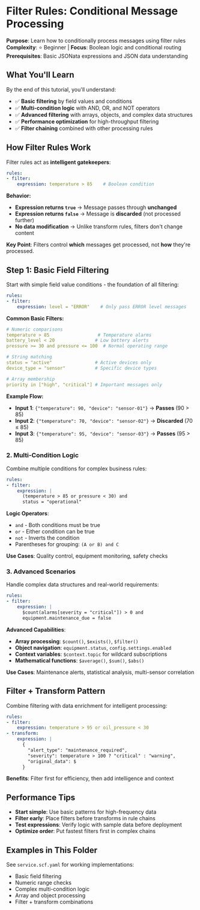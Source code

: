 # Filter Rules: Conditional Message Processing

**Purpose**: Learn how to conditionally process messages using filter rules  
**Complexity**: ⭐ Beginner | **Focus**: Boolean logic and conditional routing  
**Prerequisites**: Basic JSONata expressions and JSON data understanding

## What You'll Learn

By the end of this tutorial, you'll understand:
- ✅ **Basic filtering** by field values and conditions
- ✅ **Multi-condition logic** with AND, OR, and NOT operators
- ✅ **Advanced filtering** with arrays, objects, and complex data structures
- ✅ **Performance optimization** for high-throughput filtering
- ✅ **Filter chaining** combined with other processing rules

## How Filter Rules Work

Filter rules act as **intelligent gatekeepers**:

```yaml
rules:
- filter:
    expression: temperature > 85    # Boolean condition
```

**Behavior:**
- **Expression returns `true`** → Message passes through **unchanged**
- **Expression returns `false`** → Message is **discarded** (not processed further)  
- **No data modification** → Unlike transform rules, filters don't change content

**Key Point**: Filters control **which** messages get processed, not **how** they're processed.

## Step 1: Basic Field Filtering

Start with simple field value conditions - the foundation of all filtering:

```yaml
rules:
- filter:
    expression: level = "ERROR"    # Only pass ERROR level messages
```

**Common Basic Filters:**
```yaml
# Numeric comparisons
temperature > 85                  # Temperature alarms
battery_level < 20               # Low battery alerts
pressure >= 30 and pressure <= 100  # Normal operating range

# String matching  
status = "active"                # Active devices only
device_type = "sensor"           # Specific device types

# Array membership
priority in ["high", "critical"] # Important messages only
```

**Example Flow:**
- **Input 1**: `{"temperature": 90, "device": "sensor-01"}` → **Passes** (90 > 85)
- **Input 2**: `{"temperature": 70, "device": "sensor-02"}` → **Discarded** (70 ≤ 85)
- **Input 3**: `{"temperature": 95, "device": "sensor-03"}` → **Passes** (95 > 85)

### 2. Multi-Condition Logic

Combine multiple conditions for complex business rules:

```yaml
rules:
- filter:
    expression: |
      (temperature > 85 or pressure < 30) and 
      status = "operational"
```

**Logic Operators**:
- `and` - Both conditions must be true
- `or` - Either condition can be true
- `not` - Inverts the condition
- Parentheses for grouping: `(A or B) and C`

**Use Cases**: Quality control, equipment monitoring, safety checks

### 3. Advanced Scenarios

Handle complex data structures and real-world requirements:

```yaml
rules:
- filter:
    expression: |
      $count(alarms[severity = "critical"]) > 0 and
      equipment.maintenance_due = false
```

**Advanced Capabilities**:
- **Array processing**: `$count()`, `$exists()`, `$filter()`
- **Object navigation**: `equipment.status`, `config.settings.enabled`
- **Context variables**: `$context.topic` for wildcard subscriptions
- **Mathematical functions**: `$average()`, `$sum()`, `$abs()`

**Use Cases**: Maintenance alerts, statistical analysis, multi-sensor correlation

## Filter + Transform Pattern

Combine filtering with data enrichment for intelligent processing:

```yaml
rules:
- filter:
    expression: temperature > 95 or oil_pressure < 30
- transform:
    expression: |
      {
        "alert_type": "maintenance_required",
        "severity": temperature > 100 ? "critical" : "warning",
        "original_data": $
      }
```

**Benefits**: Filter first for efficiency, then add intelligence and context

## Performance Tips

- **Start simple**: Use basic patterns for high-frequency data
- **Filter early**: Place filters before transforms in rule chains
- **Test expressions**: Verify logic with sample data before deployment
- **Optimize order**: Put fastest filters first in complex chains

## Examples in This Folder

See `service.scf.yaml` for working implementations:
- Basic field filtering
- Numeric range checks  
- Complex multi-condition logic
- Array and object processing
- Filter + transform combinations
